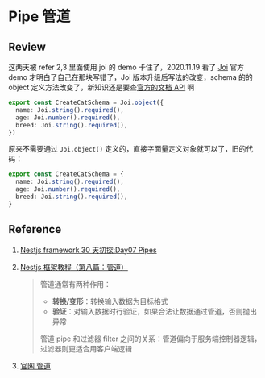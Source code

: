 # Pipe 管道

## Review

这两天被 refer 2,3 里面使用 joi 的 demo 卡住了，2020.11.19 看了 [Joi](https://github.com/sideway/joi) 官方 demo 才明白了自己在那块写错了，Joi 版本升级后写法的改变，schema 的的 object 定义方法改变了，新知识还是要查[官方的文档 API](https://joi.dev/api/) 啊

```typescript
export const CreateCatSchema = Joi.object({
  name: Joi.string().required(),
  age: Joi.number().required(),
  breed: Joi.string().required(),
})
```

原来不需要通过 `Joi.object()` 定义的，直接字面量定义对象就可以了，旧的代码：

```typescript
export const CreateCatSchema = {
  name: Joi.string().required(),
  age: Joi.number().required(),
  breed: Joi.string().required(),
}
```

## Reference

1. [Nestjs framework 30 天初探:Day07 Pipes](https://ithelp.ithome.com.tw/articles/10191227)

2. [Nestjs 框架教程（第八篇：管道）](https://keelii.com/2019/07/03/nestjs-framework-tutorial-8/)

   > 管道通常有两种作用：
   >
   > - **转换/变形**：转换输入数据为目标格式
   > - **验证**：对输入数据时行验证，如果合法让数据通过管道，否则抛出异常
   >
   > 管道 pipe 和过滤器 filter 之间的关系：管道偏向于服务端控制器逻辑，过滤器则更适合用客户端逻辑

3. [官网 管道](https://docs.nestjs.cn/7/pipes)
